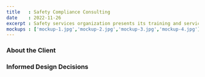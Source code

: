 ```yaml
---
title   : Safety Compliance Consulting
date    : 2022-11-26
excerpt : Safety services organization presents its training and service inventory with physical items.
mockups : ['mockup-1.jpg','mockup-2.jpg','mockup-3.jpg','mockup-4.jpg'] 
---
```


### About the Client



### Informed Design Decisions


